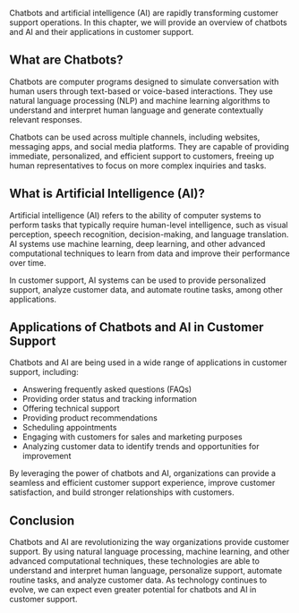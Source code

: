 

Chatbots and artificial intelligence (AI) are rapidly transforming customer support operations. In this chapter, we will provide an overview of chatbots and AI and their applications in customer support.

What are Chatbots?
------------------

Chatbots are computer programs designed to simulate conversation with human users through text-based or voice-based interactions. They use natural language processing (NLP) and machine learning algorithms to understand and interpret human language and generate contextually relevant responses.

Chatbots can be used across multiple channels, including websites, messaging apps, and social media platforms. They are capable of providing immediate, personalized, and efficient support to customers, freeing up human representatives to focus on more complex inquiries and tasks.

What is Artificial Intelligence (AI)?
-------------------------------------

Artificial intelligence (AI) refers to the ability of computer systems to perform tasks that typically require human-level intelligence, such as visual perception, speech recognition, decision-making, and language translation. AI systems use machine learning, deep learning, and other advanced computational techniques to learn from data and improve their performance over time.

In customer support, AI systems can be used to provide personalized support, analyze customer data, and automate routine tasks, among other applications.

Applications of Chatbots and AI in Customer Support
---------------------------------------------------

Chatbots and AI are being used in a wide range of applications in customer support, including:

* Answering frequently asked questions (FAQs)
* Providing order status and tracking information
* Offering technical support
* Providing product recommendations
* Scheduling appointments
* Engaging with customers for sales and marketing purposes
* Analyzing customer data to identify trends and opportunities for improvement

By leveraging the power of chatbots and AI, organizations can provide a seamless and efficient customer support experience, improve customer satisfaction, and build stronger relationships with customers.

Conclusion
----------

Chatbots and AI are revolutionizing the way organizations provide customer support. By using natural language processing, machine learning, and other advanced computational techniques, these technologies are able to understand and interpret human language, personalize support, automate routine tasks, and analyze customer data. As technology continues to evolve, we can expect even greater potential for chatbots and AI in customer support.
